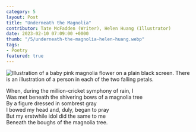 ```yaml
---
category: 5
layout: Post
title: "Underneath the Magnolia"
contributor: Tate McFadden (Writer), Helen Huang (Illustrator)
date: 2023-02-10 07:09:00 +0000
thumb: "/5/underneath-the-magnolia-helen-huang.webp"
tags: 
- Poetry
featured: true
---
```

<img src="{{ site.baseurl }}/uploads/5/underneath-the-magnolia-helen-huang.png"
    alt="Illustration of a baby pink magnolia flower on a plain black screen. There is an illustration of a person in each of the two falling petals."
    class="w450">

When, during the million-cricket symphony of rain, I<br/>
Was met beneath the shivering bows of a magnolia tree<br/>
By a figure dressed in sombrest gray<br/>
I bowed my head and, duly, began to pray<br/>
But my erstwhile idol did the same to me<br/>
Beneath the boughs of the magnolia tree. 
